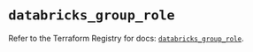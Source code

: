 # `databricks_group_role`

Refer to the Terraform Registry for docs: [`databricks_group_role`](https://registry.terraform.io/providers/databricks/databricks/1.63.0/docs/resources/group_role).
